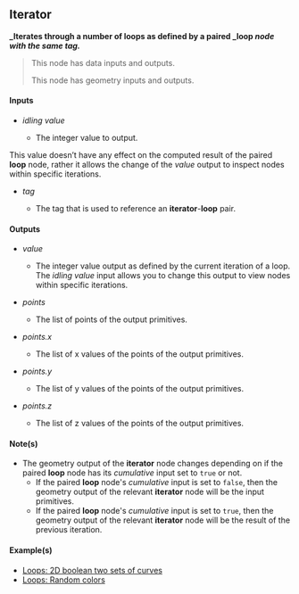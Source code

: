## Iterator
**_Iterates through a number of loops as defined by a paired _loop _node with the same tag._**

> This node has data inputs and outputs.
>
> This node has geometry inputs and outputs.


#### Inputs

* _idling value_

  * The integer value to output.

This value doesn’t have any effect on the computed result of the paired **loop** node, rather it allows the change of the _value_ output to inspect nodes within specific iterations.

* _tag_

  * The tag that is used to reference an **iterator**-**loop** pair.


#### Outputs

* _value_

  * The integer value output as defined by the current iteration of a loop. The _idling value_ input allows you to change this output to view nodes within specific iterations.

* _points_

  * The list of points of the output primitives.

* _points.x_

  * The list of x values of the points of the output primitives.

* _points.y_

  * The list of y values of the points of the output primitives.

* _points.z_

  * The list of z values of the points of the output primitives.


#### Note(s)



* The geometry output of the **iterator** node changes depending on if the paired **loop** node has its _cumulative_ input set to `true` or not.
    * If the paired **loop** node's _cumulative_ input is set to `false`, then the geometry output of the relevant **iterator** node will be the input primitives.
    * If the paired **loop** node's _cumulative_ input is set to `true`, then the geometry output of the relevant **iterator** node will be the result of the previous iteration.


#### Example(s)

* <a href="https://creator.trimble.com/graph?assetURI=whp:0892473a-e280-4dbf-8186-752079bef11e&version=latest" target="_blank">Loops: 2D boolean two sets of curves</a>
* <a href="https://creator.trimble.com/graph?assetURI=whp:d1ff11e5-3999-40b1-bd15-680d8d3a91d0&version=latest" target="_blank">Loops: Random colors</a>
